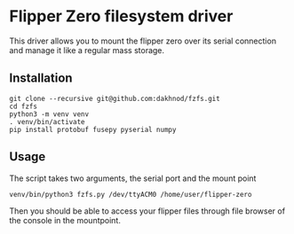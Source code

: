 # Flipper Zero filesystem driver

This driver allows you to mount the flipper zero over its serial connection and manage it like a regular mass storage.

## Installation

```
git clone --recursive git@github.com:dakhnod/fzfs.git
cd fzfs
python3 -m venv venv
. venv/bin/activate
pip install protobuf fusepy pyserial numpy
```

## Usage

The script takes two arguments, the serial port and the mount point

```
venv/bin/python3 fzfs.py /dev/ttyACM0 /home/user/flipper-zero
```

Then you should be able to access your flipper files through file browser of the console in the mountpoint.